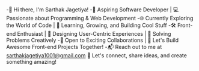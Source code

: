 -👋 Hi there, I'm Sarthak Jagetiya!
-🚀 Aspiring Software Developer | 💻 Passionate about Programming & Web Development
-🌐 Currently Exploring the World of Code | 🌱 Learning, Growing, and Building Cool Stuff
-🛠️ Front-end Enthusiast | 🎨 Designing User-Centric Experiences | 🧠 Solving Problems Creatively
-🤝 Open to Exciting Collaborations | 👯 Let's Build Awesome Front-end Projects Together!
-📬 Reach out to me at sarthakjagetiya1001@gmail.com 💌 Let's connect, share ideas, and create something amazing!

<!---
Sarthak-Jagetiya/Sarthak-Jagetiya is a ✨ unique ✨ repository because its `README.md` (this file) appears on your GitHub profile.
You can click the Preview link to take a look at your changes.
--->
